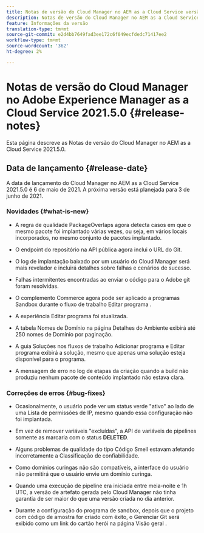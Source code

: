 ```yaml
---
title: Notas de versão do Cloud Manager no AEM as a Cloud Service versão 2021.5.0
description: Notas de versão do Cloud Manager no AEM as a Cloud Service versão 2021.5.0
feature: Informações da versão
translation-type: tm+mt
source-git-commit: e2d4bb7649fad3ee172c6f049ecfdedc71417ee2
workflow-type: tm+mt
source-wordcount: '362'
ht-degree: 2%

---
```



# Notas de versão do Cloud Manager no Adobe Experience Manager as a Cloud Service 2021.5.0 {#release-notes}

Esta página descreve as Notas de versão do Cloud Manager no AEM as a Cloud Service 2021.5.0.

## Data de lançamento {#release-date}

A data de lançamento do Cloud Manager no AEM as a Cloud Service 2021.5.0 é 6 de maio de 2021.
A próxima versão está planejada para 3 de junho de 2021.

### Novidades {#what-is-new}

* A regra de qualidade PackageOverlaps agora detecta casos em que o mesmo pacote foi implantado várias vezes, ou seja, em vários locais incorporados, no mesmo conjunto de pacotes implantado.

* O endpoint do repositório na API pública agora inclui o URL do Git.

* O log de implantação baixado por um usuário do Cloud Manager será mais revelador e incluirá detalhes sobre falhas e cenários de sucesso.

* Falhas intermitentes encontradas ao enviar o código para o Adobe git foram resolvidas.

* O complemento Commerce agora pode ser aplicado a programas Sandbox durante o fluxo de trabalho Editar programa .

* A experiência Editar programa foi atualizada.

* A tabela Nomes de Domínio na página Detalhes do Ambiente exibirá até 250 nomes de Domínio por paginação.

* A guia Soluções nos fluxos de trabalho Adicionar programa e Editar programa exibirá a solução, mesmo que apenas uma solução esteja disponível para o programa.

* A mensagem de erro no log de etapas da criação quando a build não produziu nenhum pacote de conteúdo implantado não estava clara.

### Correções de erros {#bug-fixes}

* Ocasionalmente, o usuário pode ver um status verde &quot;ativo&quot; ao lado de uma Lista de permissões de IP, mesmo quando essa configuração não foi implantada.

* Em vez de remover variáveis &quot;excluídas&quot;, a API de variáveis de pipelines somente as marcaria com o status **DELETED**.

* Alguns problemas de qualidade do tipo Código Smell estavam afetando incorretamente a Classificação de confiabilidade.

* Como domínios curingas não são compatíveis, a interface do usuário não permitirá que o usuário envie um domínio curinga.

* Quando uma execução de pipeline era iniciada entre meia-noite e 1h UTC, a versão de artefato gerada pelo Cloud Manager não tinha garantia de ser maior do que uma versão criada no dia anterior.

* Durante a configuração do programa de sandbox, depois que o projeto com código de amostra for criado com êxito, o Gerenciar Git será exibido como um link do cartão herói na página Visão geral .